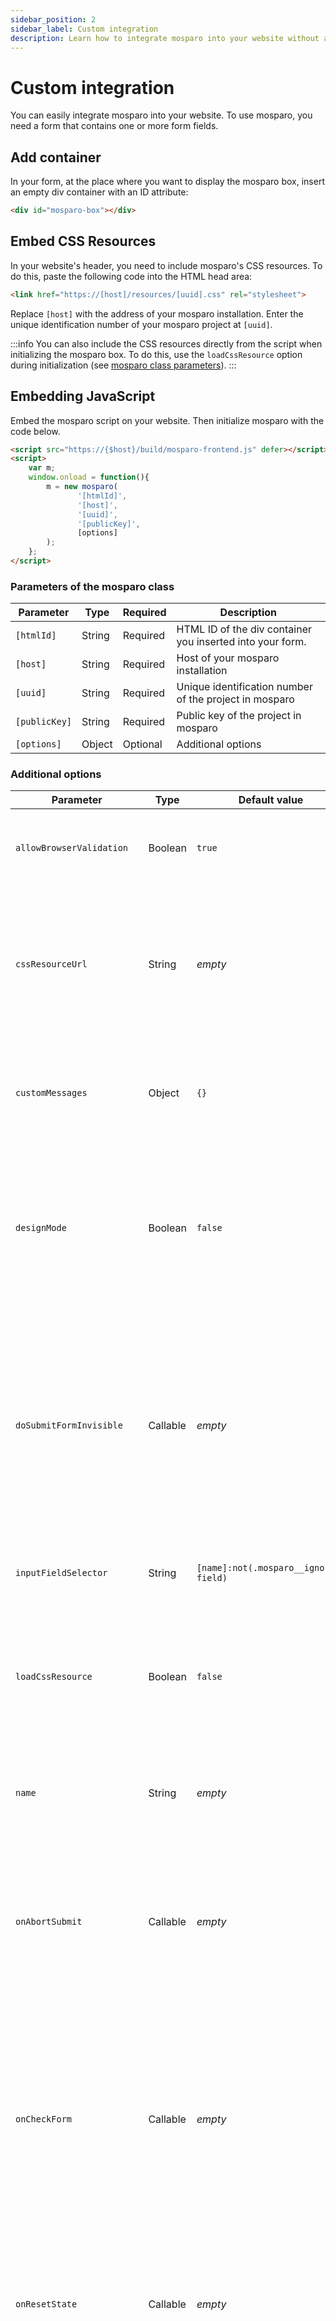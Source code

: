 ```yaml
---
sidebar_position: 2
sidebar_label: Custom integration
description: Learn how to integrate mosparo into your website without a plugin.
---
```


# Custom integration

You can easily integrate mosparo into your website. To use mosparo, you need a form that contains one or more form fields.

## Add container

In your form, at the place where you want to display the mosparo box, insert an empty div container with an ID attribute:

```html
<div id="mosparo-box"></div>
```

## Embed CSS Resources

In your website's header, you need to include mosparo's CSS resources. To do this, paste the following code into the HTML head area:

```html
<link href="https://[host]/resources/[uuid].css" rel="stylesheet"> 
```

Replace `[host]` with the address of your mosparo installation. Enter the unique identification number of your mosparo project at `[uuid]`.

:::info
You can also include the CSS resources directly from the script when initializing the mosparo box. To do this, use the `loadCssResource` option during initialization (see [mosparo class parameters](#parameters-of-the-mosparo-class)).
:::

## Embedding JavaScript

Embed the mosparo script on your website. Then initialize mosparo with the code below.

```html
<script src="https://{$host}/build/mosparo-frontend.js" defer></script>
<script>
    var m;
    window.onload = function(){
        m = new mosparo(
               '[htmlId]', 
               '[host]', 
               '[uuid]',
               '[publicKey]', 
               [options]
        );
    };
</script>
```

### Parameters of the mosparo class

| Parameter     | Type   | Required | Description                                               |
|---------------|--------|----------|-----------------------------------------------------------|
| `[htmlId]`    | String | Required | HTML ID of the div container you inserted into your form. |
| `[host]`      | String | Required | Host of your mosparo installation                         |
| `[uuid]`      | String | Required | Unique identification number of the project in mosparo    |
| `[publicKey]` | String | Required | Public key of the project in mosparo                      |
| `[options]`   | Object | Optional | Additional options                                        |

### Additional options

| Parameter                  | Type     | Default value                         | Description                                                                                                                                                                                                                                                                        |
|----------------------------|----------|---------------------------------------|------------------------------------------------------------------------------------------------------------------------------------------------------------------------------------------------------------------------------------------------------------------------------------|
| `allowBrowserValidation`   | Boolean  | `true`                                | Specifies whether browser validation should be active.                                                                                                                                                                                                                             |
| `cssResourceUrl`           | String   | _empty_                               | Defines the address at which the browser can load the CSS resources. You can use it if the correct resource address is cached.                                                                                                                                                     |
| `customMessages`           | Object   | `{}`                                  | Option to override the messages which the frontend box uses (see [Custom Messages](#custom-messages)).                                                                                                                                                                             |                                   
| `designMode`               | Boolean  | `false`                               | Used to display the mosparo box in the different states in the mosparo backend. The mosparo box is not functional if this option is set to `true`.                                                                                                                                 |
| `doSubmitFormInvisible`    | Callable | _empty_                               | _(Invisible mode only)_ With this method, executing a custom submit action is possible after the form is validated (for example, by XHR). This will skip the default submit process.                                                                                     |
| `inputFieldSelector`       | String   | `[name]:not(.mosparo__ignored-field)` | Defines the selector with which the fields are searched.                                                                                                                                                                                                                           |
| `loadCssResource`          | Boolean  | `false`                               | Determines whether the script should also load the CSS resources during initialization (see [Embed CSS Resources](#embed-css-resources)).                                                                                                                                          |
| `name`                     | String   | _empty_                               | Defines the name of the HTML checkbox. By default, a random ID is used for it.                                                                                                                                                                                                     |
| `onAbortSubmit`            | Callable | _empty_                               | _(Visible mode only)_ This callback will be called after the submit process is aborted, for example, when the form must be revalidated by mosparo.                                                                                                                                 |
| `onCheckForm`              | Callable | _empty_                               | Defines a callback that is called as soon as the form has been checked. The validation result will be given as a boolean parameter to the callback (`true` if everything is correct, `false` if not).                                                                              |
| `onResetState`             | Callable | _empty_                               | Defines a callback that will be executed after the mosparo box is reset (for example, after the form was reset).                                                                                                                                                                   |
| `onSwitchToInvisible`      | Callable | _empty_                               | _(Invisible mode only)_ When a website uses the invisible mode, mosparo will initialize itself in the visible mode and change to the invisible mode after receiving the submit token. This callback will be called after the switch to the invisible mode.                         |
| `onSubmitFormInvisible`    | Callable | _empty_                               | _(Invisible mode only)_ This callback will be called before the form will be submitted.                                                                                                                                                                                            |
| `onValidateFormInvisible`  | Callable | _empty_                               | _(Invisible mode only)_ This callback will be called before the form will be validated.                                                                                                                                                                                            |
| `requestSubmitTokenOnInit` | Boolean  | `true`                                | Specifies whether a submit token should be automatically requested during initialization. If, for example, the form is reset directly after initialization (with `reset()`), there is no need for a submit token during initialization, as a new code is requested with the reset. |

#### Custom Messages

With the `customMessages` option, it is possible to adjust the messages visible in the frontend box. The option accepts an object where the property name is the locale, and the value is an object.

In the object for a locale, the property name is the name of the message, while the value is the translated text (see [Messages](#messages)).

The functionality uses the language information from the browser by accessing `navigator.languages`. If that property is unavailable, the script will use the translations it received from the mosparo backend. All available locales in the `navigator.languages` property will be tested, while the first one that matches and is not empty will be used. If there is a dash in the locale name (`-`, for example, `de-CH`), it will be replaced by an underscore (`_`, for example, `de_CH`).

##### Messages

| Message name                  | Usage                                                                                                                | Default value |
|-------------------------------|----------------------------------------------------------------------------------------------------------------------|---------------|
| `label`                       | This is the main sentence of the box.                                                                                | I accept that the form entries are checked for spam and stored encrypted for 14 days. |
| `accessibilityCheckingData`   | This is a status update when mosparo checks the data. It is only visible to screen readers.                    | We're checking your data. Please wait. |
| `accessibilityDataValid`      | This is a status update when mosparo checked the data, and everything is okay. It is only visible to screen readers. | Your data are valid. You can submit the form. |
| `errorGotNoToken`             | Visible when no submit token was returned from mosparo.                                                             | mosparo returned no submit token. |
| `errorInternalError`          | Visible when mosparo had an internal error.                                                                         | An error occurred. Please try again. |
| `errorNoSubmitTokenAvailable` | Visible when the submit token is removed from the form, maybe because something manipulated the form.               | No submit token available. Validation of this form is not possible. |
| `errorSpamDetected`           | Visible when mosparo detected spam in the submission.                                                               | Your data got catched by our spam protection. |
| `errorLockedOut`              | Visible when the user submits too many submissions and mosparo locks the user out.                                | You are locked out. Please try again after `%datetime%` |
| `errorDelay`                  | Visible when the user requests too many submit tokens and gets delayed.                                             | Your request was delayed. Please wait for `%seconds%` seconds. |
| `hpLeaveEmpty`                | This message is hidden, visible mostly to screen readers for the honeypot field.                          | Leave this field blank |

##### Example

```javascript
mosparo('mosparo-box', 'host', 'uuid', 'publicKey', {
    customMessages: {
        de_CH: {
            label: 'Ich akzeptiere aus der Schweiz'
        },
        en_GB: {
            label: 'I accept from United Kingdom'
        },
        en_AU: {
            label: 'I accept from Australia',
            errorSpamDetected: 'Spam from Australia? Impossible!'
        }
    }
});
```

### Events

If you cannot adjust the initialization parameters, you can also use the custom events to control the execution of mosparo. All events are dispatched on the form element (`<form>`). mosparo dispatches the following events:

| Event name                | Description                                                                                                                                                                                                                                                 |
|---------------------------|-------------------------------------------------------------------------------------------------------------------------------------------------------------------------------------------------------------------------------------------------------------|
| `form-checked`            | Defines the event that is dispatched as soon as the form has been checked. The validation result will be given as an boolean value `valid` to the event (`true` if everything is correct, `false` if not).                                                   |
| `state-reseted`           | Defines the event that will be dispatched after the mosparo box is reset (for example, after the form was reset).                                                                                                                                           |
| `switch-to-invisible`     | _(Invisible mode only)_ When a website uses the invisible mode, mosparo will initialize itself in the visible mode and change to the invisible mode after receiving the submit token. This event will be dispatched after the switch to the invisible mode. |
| `submit-aborted`          | _(Visible mode only)_ This event will be dispatched after the submit process is aborted, for example, when the form must be revalidated by mosparo.                                                                                                         |
| `submit-form-invisible`   | _(Invisible mode only)_ This event will be dispatched before submitting the form.                                                                                                                                                                           |
| `validate-form-invisible` | _(Invisible mode only)_ This event will be dispatched before the form is validated.                                                                                                                                                                         |

#### Example events and callbacks

```javascript
mosparo('mosparo-box', 'host', 'uuid', 'publicKey', {
    onCheckForm: function (valid) {
        console.log('onCheckForm', valid);
    },
    onResetState: function () {
        console.log('onResetState');
    },
    onAbortSubmit: function () {
        console.log('onAbortSubmit');
    },
    onSwitchToInvisible: function () {
        console.log('onSwitchToInvisible');
    },
    onValidateFormInvisible: function () {
        console.log('onValidateFormInvisible');
    },
    onSubmitFormInvisible: function () {
        console.log('onSubmitFormInvisible');
    }
});

document.getElementById('contact-form').addEventListener('form-checked', function (ev) {
    console.log(ev, ev.detail.valid);
});

document.getElementById('contact-form').addEventListener('submit-aborted', function (ev) {
    console.log(ev);
});

document.getElementById('contact-form').addEventListener('state-reseted', function (ev) {
    console.log(ev);
});

document.getElementById('contact-form').addEventListener('switch-to-invisible', function (ev) {
    console.log(ev);
});

document.getElementById('contact-form').addEventListener('validate-form-invisible', function (ev) {
    console.log(ev);
});

document.getElementById('contact-form').addEventListener('submit-form-invisible', function (ev) {
    console.log(ev);
});
```

## Performing verification

Once the form has been submitted, the backend of your website must check whether the submission was allowed at all. From a purely technical point of view, it would be conceivable that someone passes the validation by mosparo, then changes the request again with technical means, and then sends the form. Therefore, it is imperative to check whether the entries made were valid.

### Preparing Form Data

The backend must remove all fields ignored by mosparo from the submitted form data (see [Ignored Fields](../ignored_fields/)).

### Verifying with a function library

You can then use the function library to perform the verification. You need the host of your mosparo installation, the public and private keys, and the cleaned form data.

For the exact procedure, consult the documentation of the function library you use.

#### Available function libraries

| Name              | Language   | Maintained by            | Website                                      |
|-------------------|------------|--------------------------|----------------------------------------------|
| JS API client     | JavaScript | mosparo Core Developers  | https://github.com/mosparo/js-api-client     |
| PHP API client    | PHP        | mosparo Core Developers  | https://github.com/mosparo/php-api-client    |
| Python API client | Python     | mosparo Core Developers  | https://github.com/mosparo/python-api-client |

### Perform verification manually

You can easily carry out the verification manually if you do not want to use a function library or if no function library is available for your programming language.

:::info
All code examples in this section are written in the programming language PHP (from the [PHP API client](https://github.com/mosparo/php-api-client/)). This is only for better presentation; you can use any programming language.
:::

#### Prepare form data for request

After the form data has been cleaned (see [Preparing form data](#preparing-form-data)), you need to do some additional cleaning:

1. Extract the submission token `_mosparo_submitToken` and the validation token `_mosparo_validationToken` from the form data and store these values in a variable.
2. All form fields whose name begins with `_mosparo_` must be removed from the form data. These are the submission token and the validation token from mosparo, which you need for verification but must be absent from the form data.
3. In all fields, you must replace CRLF line breaks with LF line breaks (convert `\r\n` to `\n`).
4. Generate the hashes (SHA256 hash) for every value (see [Arguments](../api/verification/#arguments)).
5. The names of the form data must be converted to lowercase letters
6. The form fields must be sorted by name in ascending alphabetical order (A-Z)

#### Generating the signatures

After the form data has been cleaned and sorted, you must create the necessary signatures and send the data to mosparo.

First, generate a signature of the form data. Convert the form data to a JSON string. Then generate an HMAC hash with the hash algorithm SHA256 and the private API key as the key.

```php
$formSignature = hash_hmac('sha256', json_encode($formData), $privateKey);
```

:::note
In the JSON string, empty arrays `[]` should be represented as empty objects `{}`. Otherwise, problems may occur.
:::

Then create a signature of the validation token that was transmitted in the form by mosparo.

```php
$validationSignature = hash_hmac('sha256', $validationToken, $privateKey);
```

A verification signature must then be generated, which consists of the validation signature and the form data signature, to make it impossible to change the data.

```php
$verificationSignature = hash_hmac('sha256', $validationSignature . $formSignature, $privateKey);
```

You must send these signatures to mosparo with the submission token and the form data.

```php
$apiEndpoint = '/api/v1/verification/verify';
$requestData = [
    'submitToken' => $submitToken,
    'validationSignature' => $validationSignature,
    'formSignature' => $formSignature,
    'formData' => $formData
];
```

A request signature is generated, which consists of the API endpoint and the request data as a JSON string, to confirm the authenticity of the request.

```php
$requestSignature = hash_hmac('sha256', $apiEndpoint . json_encode($requestData), $privateKey);
```

#### Send the verification request

To start the request, send a POST request to the host of your mosparo installation. Use the API endpoint `/api/v1/verification/verify` and the request data.

To ensure the authenticity of your request, please send the public key and the request signature in the Authorization header.

```php
$data = [
    'auth' => [$publicKey, $requestSignature],
    'headers' => [
        'Accept' => 'application/json'
    ],
    'json' => $requestData
];

$res = $this->sendRequest('POST', $apiEndpoint, $data);
```

#### Evaluate the response

The response of the mosparo API indicates whether a response is correct or whether a request is invalid. The following fields can be included in the request:

| Field                   | Type    | Description                                                                                                                           |
|-------------------------|---------|---------------------------------------------------------------------------------------------------------------------------------------|
| `valid`                 | Boolean | Indicates whether a request is valid (i.e., may be sent) or invalid (manipulated).                                                     |
| `verificationSignature` | String  | mosparo calculates its own verification signature, which must match the verification signature calculated before sending the request. |
| `issues`                | Array   | All problems found during the audit.                                                                                      |
| `verifiedFields`        | Object  | Indicates which fields of the form data have been checked and what the state of each field is.                                        | 
| `error`                 | Boolean | If an error has occurred, this field is set to `true`.                                                                                |
| `errorMessage`          | String  | The error message of the error.                                                                                                |

The first thing to check is whether the `valid` field is set and set to `true`. If this is not the case, the form data is invalid.

Subsequently, the `verificationSignature` should be checked. For a request to be valid, the verification signature created before you send the request must match the verification signature returned by the API. If this is not the case, the request has been tampered with and is invalid.

In the field `issues`, possible problems that mosparo found during the verification are recorded.

The field `verifiedFields` is used to document which fields have been verified and what the result of the respective field is.

##### Values for `verifiedFields`

| Value     | Description                                                                                                                                  |
|-----------|----------------------------------------------------------------------------------------------------------------------------------------------|
| `valid`   | The field was correctly verified and is valid.                                                                                               |
| `invalid` | mosparo did not validate the field correctly, i.e., the value submitted during verification does not match the value originally entered in the form. |

The `error` and `errorMessage` fields are set if an error occurred during the check. The two fields indicate that an error has occurred and what the error message is. This happens, for example, if the public key or one of the signatures is invalid or another problem occurred.

#### After verification

If the field `valid` contains the value `true` and the verification signatures are equal, you should ensure that the protection was not bypassed. Read more about that in the [Bypass protection](bypass_protection). After that, the form input can be processed, for example, by sending an e-mail or saving the data in the database.
